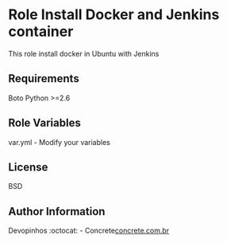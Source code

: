 Role Install Docker and Jenkins container
=========

This role install docker in Ubuntu with Jenkins

Requirements
------------

Boto
Python >=2.6

Role Variables
--------------

var.yml - Modify your variables



License
-------

BSD

Author Information
------------------

Devopinhos :octocat: - Concrete[concrete.com.br](https://concrete.com.br) 
